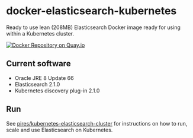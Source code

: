 # docker-elasticsearch-kubernetes

Ready to use lean (208MB) Elasticsearch Docker image ready for using within a Kubernetes cluster.

[![Docker Repository on Quay.io](https://quay.io/repository/pires/docker-elasticsearch-kubernetes/status "Docker Repository on Quay.io")](https://quay.io/repository/pires/docker-elasticsearch-kubernetes)

## Current software

* Oracle JRE 8 Update 66
* Elasticsearch 2.1.0
* Kubernetes discovery plug-in 2.1.0

## Run

See [pires/kubernetes-elasticsearch-cluster](https://github.com/pires/kubernetes-elasticsearch-cluster) for instructions on how to run, scale and use Elasticsearch on Kubernetes.
